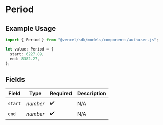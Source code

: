 # Period

## Example Usage

```typescript
import { Period } from "@vercel/sdk/models/components/authuser.js";

let value: Period = {
  start: 6227.89,
  end: 8382.27,
};
```

## Fields

| Field              | Type               | Required           | Description        |
| ------------------ | ------------------ | ------------------ | ------------------ |
| `start`            | *number*           | :heavy_check_mark: | N/A                |
| `end`              | *number*           | :heavy_check_mark: | N/A                |